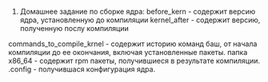 1) Домашнее задание по сборке ядра:
before_kern - содержит версию ядра, установленную до компиляции
kernel_after - содержит версию, полученную послу компиляции

commands_to_compile_krnel - содержит историю команд баш, от начала компиляции до ее окончания, включая установленные пакеты.
папка x86_64 - содержит rpm пакеты, получившиеся в результате компиляции.
.config - получившася конфигурация ядра.
